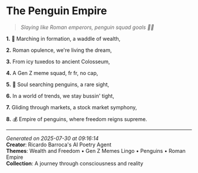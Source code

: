 # The Penguin Empire

> *Slaying like Roman emperors, penguin squad goals 🐧💎*

**1.** 🐧 Marching in formation, a waddle of wealth,


**2.** Roman opulence, we're living the dream,


**3.** From icy tuxedos to ancient Colosseum,


**4.** A Gen Z meme squad, fr fr, no cap,


**5.** 🦢 Soul searching penguins, a rare sight,


**6.** In a world of trends, we stay bussin' tight,


**7.** Gliding through markets, a stock market symphony,


**8.** 💰 Empire of penguins, where freedom reigns supreme.



---

*Generated on 2025-07-30 at 09:16:14*  
**Creator**: Ricardo Barroca's AI Poetry Agent  
**Themes**: Wealth and Freedom • Gen Z Memes Lingo • Penguins • Roman Empire  
**Collection**: A journey through consciousness and reality